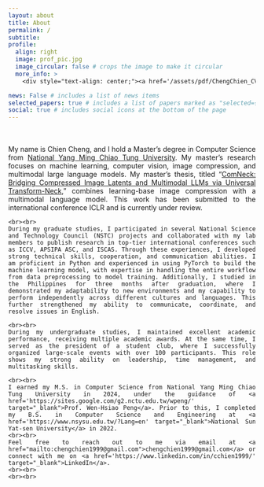 ```yaml
---
layout: about
title: About
permalink: /
subtitle: 
profile:
  align: right
  image: prof_pic.jpg
  image_circular: false # crops the image to make it circular
  more_info: >
    <div style="text-align: center;"><a href='/assets/pdf/ChengChien_CV.pdf'>CV / Resume</a></div>

news: False # includes a list of news items
selected_papers: true # includes a list of papers marked as "selected={true}"
social: true # includes social icons at the bottom of the page
---
```


<div style="text-align: justify;">
    <br><br>
    My name is Chien Cheng, and I hold a Master’s degree in Computer Science from <a href='https://www.nycu.edu.tw/nycu/en/' target="_blank">National Yang Ming Chiao Tung University</a>. My master’s research focuses on machine learning, computer vision, image compression, and multimodal large language models. My master’s thesis, titled “<a href='https://hdl.handle.net/20.500.14371/3093' target="_blank">ComNeck: Bridging Compressed Image Latents and Multimodal LLMs via Universal Transform-Neck</a>,” combines learning-base image compression with a multimodal language model. This work has been submitted to the international conference ICLR and is currently under review.

    <br><br>
    During my graduate studies, I participated in several National Science and Technology Council (NSTC) projects and collaborated with my lab members to publish research in top-tier international conferences such as ICCV, APSIPA ASC, and ISCAS. Through these experiences, I developed strong technical skills, cooperation, and communication abilities. I am proficient in Python and experienced in using PyTorch to build the machine learning model, with expertise in handling the entire workflow from data preprocessing to model training. Additionally, I studied in the Philippines for three months after graduation, where I demonstrated my adaptability to new environments and my capability to perform independently across different cultures and languages. This further strengthened my ability to communicate, coordinate, and resolve issues in English.

    <br><br>
    During my undergraduate studies, I maintained excellent academic performance, receiving multiple academic awards. At the same time, I served as the president of a student club, where I successfully organized large-scale events with over 100 participants. This role shows my strong ability on leadership, time management, and multitasking skills.

    <br><br>
    I earned my M.S. in Computer Science from National Yang Ming Chiao Tung University in 2024, under the guidance of <a href='https://sites.google.com/g2.nctu.edu.tw/wpeng/' target="_blank">Prof. Wen-Hsiao Peng</a>. Prior to this, I completed my B.S. in Computer Science and Engineering at <a href='https://www.nsysu.edu.tw/?Lang=en' target="_blank">National Sun Yat-sen University</a> in 2022.
    <br><br>
    Feel free to reach out to me via email at <a href="mailto:chengchien1999@gmail.com">chengchien1999@gmail.com</a> or connect with me on <a href='https://www.linkedin.com/in/cchien1999/' target="_blank">LinkedIn</a>.
    <br><br>
    <br><br>
</div>
